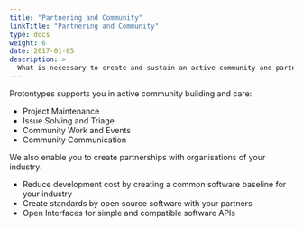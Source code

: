 ```yaml
---
title: "Partnering and Community"
linkTitle: "Partnering and Community"
type: docs
weight: 6
date: 2017-01-05
description: >
  What is necessary to create and sustain an active community and partnering around my product development?
---
```

Protontypes supports you in active community building and care:

* Project Maintenance
* Issue Solving and Triage
* Community Work and Events
* Community Communication

We also enable you to create partnerships with organisations of your industry:

* Reduce development cost by creating a common software baseline for your industry
* Create standards by open source software with your partners
* Open Interfaces for simple and compatible software APIs

